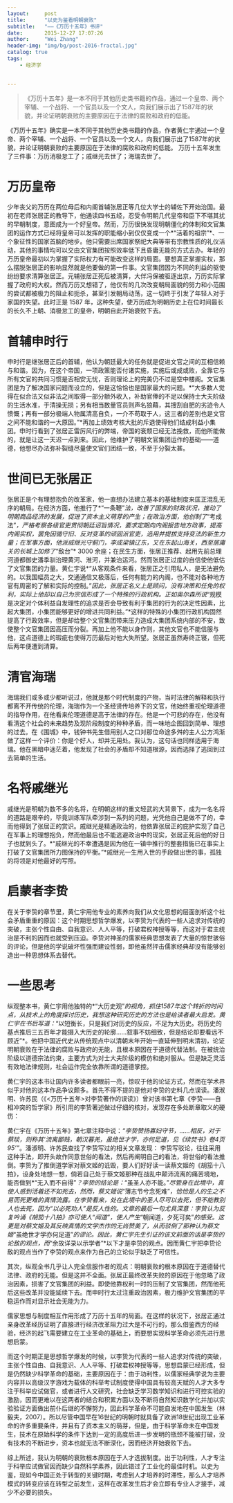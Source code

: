 ```yaml
---
layout:     post
title:      "以史为鉴看明朝衰败"
subtitle:   "——《万历十五年》书评"
date:       2015-12-27 17:07:26
author:     "Wei Zhang"
header-img: "img/bg/post-2016-fractal.jpg"
catalog: true
tags:
    - 经济学
   

---
```


>《万历十五年》是一本不同于其他历史类书籍的作品，通过一个皇帝、两个宰辅、一个战将、一个官员以及一个文人，向我们展示出了1587年的状貌，并论证明朝衰败的主要原因在于法律的腐败和政府的低能。
>
>



《万历十五年》确实是一本不同于其他历史类书籍的作品，作者黄仁宇通过一个皇帝、两个宰辅、一个战将、一个官员以及一个文人，向我们展示出了1587年的状貌，并论证明朝衰败的主要原因在于法律的腐败和政府的低能。
万历十五年发生了三件事：万历消极怠工了；戚继光去世了；海瑞去世了。

# 万历皇帝

少年丧父的万历在两位母后和内阁首辅张居正等几位大学士的辅佐下开始治国。最初在老师张居正的教导下，他通读四书五经，忍受令明朝几代皇帝和臣下不堪其扰的早朝制度，意图成为一个好皇帝。然而，万历很快发现明朝僵化的体制和文官集团的运作方式已经将皇帝可以发挥的职能缩小到仅仅变成一个*“活着的祖宗”*、一个象征性的国家首脑的地步。他只需要出席国家祭祀大典等带有宗教性质的礼仪活动，其他的事情均可以交由文官集团按照效率低下且昏庸无能的方式去办。年轻的万历皇帝最初以为掌握了实际权力有可能改变这样的局面。要想真正掌握实权，那么摆脱张居正的影响显然就是他要做的第一件事。文官集团因为不同的利益的驱使纷纷要求清算张居正。元辅张居正死后被清算，大伴冯保被驱逐出京，万历实际掌握了政府的大权。然而万历又想错了，他仅有的几次改变朝局面貌的努力和小范围的尝试都被极力的阻止和扼杀，甚至引发朝局动荡，这一切终于引发了年轻人对于家国的失望。此时正是 1587 年，这种失望，使万历成为明朝历史上在位时间最长的长久不上朝、消极怠工的皇帝，明朝自此开始衰败下去。

# 首辅申时行

申时行是继张居正后的首辅，他认为朝廷最大的任务就是促进文官之间的互相信赖与和谐。因为，在这个帝国，一项政策能否付诸实施，实施后或成或败，全靠它与所有文官的共同习惯是否相安无忧，否则理论上的完美仍不过是空中楼阁。文官集团是为了解决国家问题而设立的，但是这恰恰也是国家最大的问题。*“大多数人觉得在似合法又似非法之间取得一部分额外收入，补助官俸的不足以保持士大夫阶级的生活水准，于清操无损；另有相当数量官员则声名狼藉，其搜刮自肥的劣迹令人愤慨；再有一部分极端人物属清高自负，一介不苟取于人，这三者的差别也是文官之间不能和谐的一大原因。”*再加上绩效考核大批的斥退使得他们结成利益小集团。申时行看到了张居正雷厉风行的弊端，帝国的衰颓已经无法挽救，而他所能做的，就是让这一天迟一点到来。因此，他维护了明朝文官集团运作的基础——道德，他想尽办法弥补裂缝尽量使文官们团结一致，不至于分裂太甚。

# 世间已无张居正

张居正是个有理想抱负的改革家，他一直想办法建立基本的基础制度来匡正混乱无序的朝局。在经济方面，他推行了*“一条鞭”*法，改善了国家的财政状况，推动了明朝商品经济的发展，促进了资本主义萌芽的产生；在政治方面，他创制了*“考成法”*，严格考察各级官吏贯彻朝廷诏旨情况，要求定期向内阁报告地方政事，提高内阁实权，罢免因循守旧、反对变革的顽固派官吏，选用并提拔支持变法的新生力量；在军事方面，他派戚继光守蓟门，李成梁镇辽东，又在东起山海关，西至居庸关的长城上加修了*“敌台”* 3000 余座；在民生方面，张居正推荐、起用先前总理河道都御史潘季驯治理黄河、淮河，并兼治运河。然而张居正过度的自信使他低估了文官集团的力量。黄仁宇说*“从客观条件来看，张居正之引用私人，是无法避免的。以我国幅员之大，交通通信又极落后，任何有能力的内阁，也不能对各种地方官有周密的了解和实际的控制。”*因此，张居正名义上是顾问，没有决策和任免的权利，实际上他却以自己为宗信形成了一个特殊的行政机构。正如奥尔森所说*“规模是决定对个体利益自发理性的追求是否会导致有利于集团的行为的决定性因素，比起大集团，小集团能够更好的增进共同利益。”*这样的特殊的小集团行政机构固然提高了行政效率，但是却给整个文官集团带来压力造成大集团系统内部的不安，致使整个文官集团因高压而分裂。再加上他不能以身作则，其他文官也不能信服与他，这点道德上的瑕疵也使得万历最后对他大失所望。张居正虽然寿终正寝，但死后两年便遭到清算。

# 清官海瑞

海瑞我们或多或少都听说过，他就是那个时代制度的产物，当时法律的解释和执行都离不开传统的伦理，海瑞作为一个圣经贤传培养下的文官，他始终重视伦理道德的指导作用，在他看来伦理道德是高于法律的存在。他是一个可悲的存在，他没有看清这个社会的未来趋势及现阶段制度的种种矛盾，而一味地企图回到简单、理想的过去。在《围城》中，钱钟书先生借用别人之口对那位命途多舛的主人公方鸿渐做了这样一个评价：你是个好人，却并无用处。我认为，这句话也同样适用于海瑞。他在黑暗中迷茫着，他发现了社会的矛盾却不知道根源，因而选择了逃回到过去简单的生活。

# 名将戚继光

戚继光是明朝为数不多的名将，在明朝这样的重文轻武的大背景下，成为一名名将的道路是艰辛的，毕竟训练军队牵涉到一系列的问题，光凭他自己是做不了的，幸而他得到了张居正的赏识。戚继光是精通政治的，他依靠张居正的庇护实现了自己在军事上的理想抱负，然而他最后也不能逃避政治中的现实，张居正死后他的好日子也就到头了。*“戚继光的不幸遭遇是因为他在一镇中推行的整套措施已在事实上打破了文官集团所力图保持的平衡。”*戚继光一生用入世的手段做出世的事，孤独的将领是对他最好的写照。

# 启蒙者李贽

在关于李贽的章节里，黄仁宇用他专业的素养向我们从文化思想的层面剖析这个社会矛盾重重的原因：这个时期思想哲学爆发，以李贽为代表的一些人追求对传统的突破，主张个性自由、自我意识、人人平等，打破君权神授等等，而这对于君主统治是不利的因而也就受到压迫。李贽对神圣的儒家经典思想发表了大量的惊世骇俗的评论，但是他的学说破坏性强而建设性弱，即他虽然抨击儒家经典却没有能够创造出一种思想体系去替代。 

# 一些思考

纵观整本书，黄仁宇用他独特的*“大历史观”*的视角，抓住1587年这个转折的时间点，从技术上的角度探讨历史，我想这种研究历史的方法也是给读者最大启发。黄仁宇在书后写道：*“以短衡长，只是我们对历史的反应，不足为大历史。将历史的基点推后三五百年才能摄入大历史的轮廓……叙事不妨细致，但是结论却要看远不顾近”*。他把中国近代史从传统观点中以清朝末年开始一直延伸到明末清初，论证明朝衰败在于法律的腐败与政府的无能，且根本原因在于道德代替法制。在被统治阶级以道德宗法约束，主要方式为对士大夫阶级的模仿和绝对服从。但是缺乏灵活有效地法律规则，社会运作完全依靠所谓的道德掌控。

黄仁宇的这本书让国内许多读者都眼前一亮，惊叹于他的论证方式，然而在学术界似乎对他的这本作品争议颇多。首先不得不提的是他对李贽的史料几点误读。潘淑明、许苏民（《<万历十五年>对李贽著作的误读》）曾对该书第七章《李贽——自相冲突的哲学家》所引用的李贽著述做过仔细的核对，发现存在多处断章取义的硬伤：

黄仁宇在《万历十五年》第七章注释中说：*“李贽赞扬寡妇守节，……相反，对于蔡琰，则称其‘流离鄙贱，朝汉暮羌，虽绝世才学，亦何足道，见《续焚书》卷4页95’”*。潘淑明、许苏民查找了李贽写过的相关文章发现： 李贽写驳论，往往采用这种手法，即开头故作同意世俗的看法，然后再阐明自己的看法，将世俗的看法推倒。李贽为了推倒道学家对蔡文姬的诋毁，要人们好好读一读蔡文姬的《胡笳十八拍》，设身处地想一想，倘若自己处于蔡文姬那种在战乱中颠沛流离的痛苦境地，能否做到*“无入而不自得”*？李贽的结论是：*“虽圣人亦不能。”*尽管身在此境中，真使人感到活着还不如死去，然而，蔡文姬说*“薄志节兮念死难”*，恰恰是人的生之不易而死更难的真情流露。在李贽看来，处在此境中的圣人尽可以去死，但不能教别人也去死，因为“以必死劝人”是反人性的。文章的最后一句尤具深意：李贽认为反复吟诵《胡笳十八拍》亦可使人“闻道”，使人产生*“朝闻道，夕死可矣”*的感受。这更是对蔡文姬及其反映真情的文学杰作的无尚赞美了，从而驳倒了那种认为蔡文姬*“虽绝世才学亦何足道”*的谬论。因此，黄仁宇先生引证的该文前面的话是李贽的论敌的观点，而*“余故详录以示学者”*以下才是李贽的观点。因而黄仁宇把李贽论敌的观点当作了李贽的观点来作为自己的立论似乎缺乏了可信性。

其次，纵观全书几乎让人完全信服作者的观点：明朝衰败的根本原因在于道德替代法律、政府的无能。但是这并不全面。张居正最终改革失败的原因在于他忽略了政治因素，损害了文官集团的利益。即使他靠权利一时的压制了文官集团，然而他死后这些改革并没能延续下去。而申时行太过注重政治因素，极力维护文官集团的平稳运作而对显示社会无能为力。

儒家思想与制度相互作用形成了万历十五年的局面。在这样的状况下，张居正通过亲身改革经历证明了直接进行经济改革阻力过大是不可行的，那么借鉴西方的经验，经济的起飞需要建立在工业革命的基础上，而要想实现科学革命必须先进行思想启蒙。

而这个时期正是思想哲学爆发的时候，以李贽为代表的一些人追求对传统的突破，主张个性自由、自我意识、人人平等、打破君权神授等等，思想启蒙已经形成，但是仍然缺少科学革命的基础，主要原因在于：由于功利性，以儒家经典学说为主要内容并以高级汉字游戏为载体的科举考试制度使得中国具有较高天赋的人才大多专注于科举应试做官，或者进行人文研究，社会缺乏学习数学知识和进行可控实验的激励，因而更难以在这两者的结合和积累方面以及不断将自然知识数学化并加以实验验证方面做出前仆后继的不懈努力，因此科学革命不可能自发地在中国发生（林毅夫，2007）。所以尽管中国早在16世纪的明朝时就具备了欧洲18世纪出现工业革命的许多重要条件，并且有了资本主义的萌芽，但是，由于科学革命未在中国发生，技术在原始科学的条件下达到一定的高度后进一步发明的瓶颈不能被打破，没有技术的不断进步，资本也就无法不断深化，因而经济开始衰败下去。

综上所述，我认为明朝的衰败根本原因在于人才选拔制度。出于功利性，人才专注于科举应试做官因而缺少自然科学素养，因此错过了工业化的最佳时机。以史为鉴，现如今中国正处于转型的关键时期，考虑到人才培养的时滞性，那么人才培养模式的转变应该在转型之前发生，这样在改革发生后才会立即有专业人才接手，减少不必要的损失。

